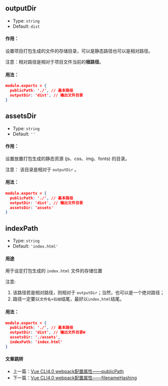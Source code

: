 ﻿


## outputDir

+ Type: `string`
+ Default: `dist`



#### 作用：

设置项目打包生成的文件的存储目录，可以是静态路径也可以是相对路径。

注意：相对路径是相对于项目文件当前的**根路径**。



#### 用法：

```json
module.exports = {
  publicPath: './', // 基本路径
  outputDir: 'dist', // 输出文件目录
}
```

## assetsDir

+ Type: `string`
+ Default: `''`



#### 作用：

设置放置打包生成的静态资源 (js、css、img、fonts) 的目录。

注意： 该目录是相对于 `outputDir` 。



#### 用法：

```json
module.exports = {
  publicPath: './', // 基本路径
  outputDir: 'dist', // 输出文件目录
  assetsDir: 'assets'
}
```





## indexPath

+ Type: `string`
+ Default: `'index.html'`



#### 用途

用于设定打包生成的 `index.html` 文件的存储位置

注意: 

1. 该路径若是相对路径，则相对于 `outputDir`；当然，也可以是一个绝对路径；
2. 路径一定要以`文件名+后缀`结尾，最好以`index,html`结尾。



#### 用法：

```json
module.exports = {
  publicPath: './', // 基本路径
  outputDir: 'dist', // 输出文件目录W
  assetsDir: './assets',
  indexPath: 'index.html'
}
```

#### 文章跳转

+ 上一篇：[Vue CLI4.0 webpack配置属性——publicPath](https://blog.csdn.net/weixin_44869002/article/details/105819462)
+ 下一篇：[Vue CLI4.0 webpack配置属性——filenameHashing](https://blog.csdn.net/weixin_44869002/article/details/105820035)


